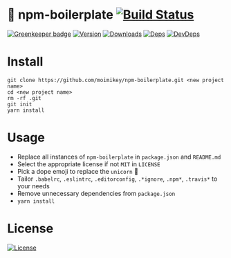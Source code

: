 # 🦄 npm-boilerplate [![Build Status][travis-image]][travis-url]

[![Greenkeeper badge](https://badges.greenkeeper.io/moimikey/npm-boilerplate.svg)](https://greenkeeper.io/)
[![Version][npm-version-image]][npm-version-url] [![Downloads][npm-downloads-image]][npm-downloads-url] [![Deps][npm-deps-image]][npm-deps-url] [![DevDeps][npm-devdeps-image]][npm-devdeps-url]

# Install
```
git clone https://github.com/moimikey/npm-boilerplate.git <new project name>
cd <new project name>
rm -rf .git
git init
yarn install
```

# Usage

* Replace all instances of `npm-boilerplate` in `package.json` and `README.md`
* Select the appropriate license if not `MIT` in `LICENSE`
* Pick a dope emoji to replace the `unicorn` 🦄
* Tailor `.babelrc`, `.eslintrc`, `.editorconfig`, `.*ignore`, `.npm*`, `.travis*` to your needs
* Remove unnecessary dependencies from `package.json`
* `yarn install`

# License
[![License][git-license-image]][git-license-url]

[npm-version-url]: https://www.npmjs.com/package/npm-boilerplate
[npm-version-image]: https://img.shields.io/npm/v/npm-boilerplate.svg
[git-license-url]: https://github.com/moimikey/npm-boilerplate/blob/master/LICENSE
[git-license-image]: https://img.shields.io/github/license/moimikey/npm-boilerplate.svg
[npm-downloads-url]: https://www.npmjs.com/package/npm-boilerplate
[npm-downloads-image]: https://img.shields.io/npm/dm/npm-boilerplate.svg
[npm-deps-url]: https://david-dm.org/moimikey/npm-boilerplate
[npm-deps-image]: https://img.shields.io/david/moimikey/npm-boilerplate.svg
[npm-devdeps-url]: https://david-dm.org/moimikey/npm-boilerplate
[npm-devdeps-image]: https://img.shields.io/david/dev/moimikey/npm-boilerplate.svg
[travis-url]: https://travis-ci.org/moimikey/npm-boilerplate
[travis-image]: https://travis-ci.org/moimikey/npm-boilerplate.svg?branch=master
